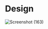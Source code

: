 # Design

![Screenshot (163)](https://user-images.githubusercontent.com/85895650/153209940-75dc260a-c3c6-4184-a9a4-3125a5c8042d.png)

